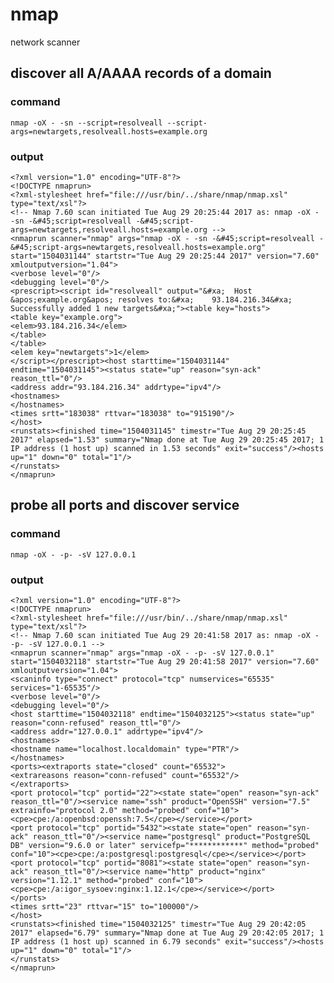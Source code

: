 # nmap

network scanner

## discover all A/AAAA records of a domain

### command

    nmap -oX - -sn --script=resolveall --script-args=newtargets,resolveall.hosts=example.org
    
### output

    <?xml version="1.0" encoding="UTF-8"?>
    <!DOCTYPE nmaprun>  
    <?xml-stylesheet href="file:///usr/bin/../share/nmap/nmap.xsl" type="text/xsl"?>
    <!-- Nmap 7.60 scan initiated Tue Aug 29 20:25:44 2017 as: nmap -oX - -sn -&#45;script=resolveall -&#45;script-args=newtargets,resolveall.hosts=example.org -->
    <nmaprun scanner="nmap" args="nmap -oX - -sn -&#45;script=resolveall -&#45;script-args=newtargets,resolveall.hosts=example.org" start="1504031144" startstr="Tue Aug 29 20:25:44 2017" version="7.60" xmloutputversion="1.04">
    <verbose level="0"/>
    <debugging level="0"/>
    <prescript><script id="resolveall" output="&#xa;  Host &apos;example.org&apos; resolves to:&#xa;    93.184.216.34&#xa;  Successfully added 1 new targets&#xa;"><table key="hosts">
    <table key="example.org">
    <elem>93.184.216.34</elem>
    </table>
    </table>
    <elem key="newtargets">1</elem>
    </script></prescript><host starttime="1504031144" endtime="1504031145"><status state="up" reason="syn-ack" reason_ttl="0"/>
    <address addr="93.184.216.34" addrtype="ipv4"/>
    <hostnames>
    </hostnames>
    <times srtt="183038" rttvar="183038" to="915190"/>
    </host>
    <runstats><finished time="1504031145" timestr="Tue Aug 29 20:25:45 2017" elapsed="1.53" summary="Nmap done at Tue Aug 29 20:25:45 2017; 1 IP address (1 host up) scanned in 1.53 seconds" exit="success"/><hosts up="1" down="0" total="1"/>
    </runstats>
    </nmaprun>

## probe all ports and discover service

### command

    nmap -oX - -p- -sV 127.0.0.1

### output

    <?xml version="1.0" encoding="UTF-8"?>
    <!DOCTYPE nmaprun>
    <?xml-stylesheet href="file:///usr/bin/../share/nmap/nmap.xsl" type="text/xsl"?>
    <!-- Nmap 7.60 scan initiated Tue Aug 29 20:41:58 2017 as: nmap -oX - -p- -sV 127.0.0.1 -->
    <nmaprun scanner="nmap" args="nmap -oX - -p- -sV 127.0.0.1" start="1504032118" startstr="Tue Aug 29 20:41:58 2017" version="7.60" xmloutputversion="1.04">
    <scaninfo type="connect" protocol="tcp" numservices="65535" services="1-65535"/>
    <verbose level="0"/>
    <debugging level="0"/>
    <host starttime="1504032118" endtime="1504032125"><status state="up" reason="conn-refused" reason_ttl="0"/>
    <address addr="127.0.0.1" addrtype="ipv4"/>
    <hostnames>
    <hostname name="localhost.localdomain" type="PTR"/>
    </hostnames>
    <ports><extraports state="closed" count="65532">
    <extrareasons reason="conn-refused" count="65532"/>
    </extraports>
    <port protocol="tcp" portid="22"><state state="open" reason="syn-ack" reason_ttl="0"/><service name="ssh" product="OpenSSH" version="7.5" extrainfo="protocol 2.0" method="probed" conf="10"><cpe>cpe:/a:openbsd:openssh:7.5</cpe></service></port>
    <port protocol="tcp" portid="5432"><state state="open" reason="syn-ack" reason_ttl="0"/><service name="postgresql" product="PostgreSQL DB" version="9.6.0 or later" servicefp="************" method="probed" conf="10"><cpe>cpe:/a:postgresql:postgresql</cpe></service></port>
    <port protocol="tcp" portid="8081"><state state="open" reason="syn-ack" reason_ttl="0"/><service name="http" product="nginx" version="1.12.1" method="probed" conf="10"><cpe>cpe:/a:igor_sysoev:nginx:1.12.1</cpe></service></port>
    </ports>
    <times srtt="23" rttvar="15" to="100000"/>
    </host>
    <runstats><finished time="1504032125" timestr="Tue Aug 29 20:42:05 2017" elapsed="6.79" summary="Nmap done at Tue Aug 29 20:42:05 2017; 1 IP address (1 host up) scanned in 6.79 seconds" exit="success"/><hosts up="1" down="0" total="1"/>
    </runstats>
    </nmaprun>
